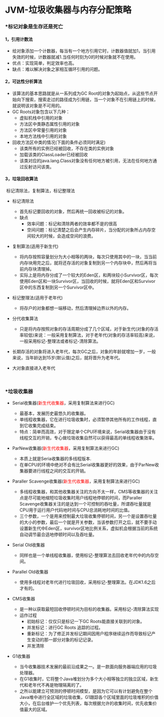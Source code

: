 # JVM-垃圾收集器与内存分配策略

### *标记对象是生存还是死亡

#### 1，引用计数法

+ 给对象添加一个计数器，每当有一个地方引用它时，计数器值就加1，当引用失效的时候，计数器就减1.当任何时刻为0的时候对象就不在使用。
+ 优点：实现简单，判定效率也高。
+ 缺点：难以解决对象之家相互循环引用的问题。

#### 2，可达性分析算法

+ 该算法的基本思路就是从一系列成为GC Root的对象为起始点，从这些节点开始向下搜索，搜索走过的路径成为引用链，当一个对象不在引用链上的时候，就说明该对象是不可用的。
+ GC Roots对象包含以下几种：
  + 虚拟机栈中引用的对象
  + 方法区中类静态属性引用的对象
  + 方法区中常量引用的对象
  + 本地方法栈中引用的对象
+ 回收方法区中类的情况(下面的条件必须同时满足)
  + 该类所有的实例已经被回收，不存在类的实例对象
  + 加载该类的ClassLoader已经被回收
  + 该类对应的java.lang.Class对象没有任何地方被引用，无法在任何地方通过反射访问该类。

#### 3，垃圾回收算法

​	标记清除法，复制算法，标记整理法

+ 标记清除法
  + 首先标记要回收的对象，然后再统一回收被标记的对象。
  + 缺点
    + 效率问题：标记和清除两者的效率都不是的很高
    + 空间问题：标记清楚之后会产生内存碎片，当分配的对象所占内存空间较大的时候，会造成空间的浪费。
+ 复制算法(适用于新生代)
  + 将内存按照容量划分为大小相等的两块，每次只使用其中的一块，当当前内存块用完之后，就将还存活的对象复制到另一个内存块中，然后再将当前内存块清理掉。
  + 实际上是将内存分成了一个较大的Eden区，和两块较小Survivor区，每次使用Eden区和一块Survivor区，当回收的时候，就将Eden区和Survivor区中的东西复制到另一个Survivor区中。
+ 标记整理法(适用于老年代)
  + 将存户的对象都想一端移动，然后清理掉边界以外的内存。
+ 分代收集算法
  + 只是将内存按照对象的存活周期分成了几个区域，对于新生代(对象的存活率较低)来说：一般采用复制算法，对于老年代(对象的存活率较高)来说，一般采用标记-整理法或者标记-清除算法。

+ 长期存活的对象将进入老年代，每次GC之后，对象的年龄就增加一岁，一般来说，当年龄达到15岁(默认值)之后，就将晋升为老年代。
+ 大对象直接进入老年代

​	

### *垃圾收集器

+ Serial收集器(<font color="red">新生代收集器</font>，采用复制算法来进行GC)

  + 最基本，发展历史最悠久的收集器。
  + 单线程收集器，它在进行垃圾收集时，必须暂停其他所有的工作线程，直到它收集完成结束。
  + 特点：简单而高效，对于限定单个CPU环境来说，Serial收集器由于没有线程交互的开销，专心做垃圾收集自然可以获得最高的单线程收集效率。

+ ParNew收集器(<font color="red">新生代收集器</font>，采用复制算法来进行GC)

  + 本质上就是Seria收集器的多线程版本.
  + 在单CPU的环境中绝对不会有比Serial收集器更好的效果，由于ParNew收集器要进行线程之间的交互的开销。

+ Paraller Scavenge收集器(<font color="red">新生代收集器</font>，采用复制算法来进行GC)

  - 多线程收集器，和其他收集器关注的方向不太一样，CMS等收集器的关注点是尽可能地缩短垃圾收集时用户线程地停顿的时间，而Paraller Scavenge收集器关注的是达到一个可控制的吞吐量，所谓吞吐量就是CPU用于运行用户代码地时间与CPU总消耗地时间的比值。
  - 三个参数，一个是用来控制最大垃圾收集停顿时间，另一个是设置吞吐量的大小的参数，最后一个就是开关参数，当该参数打开之后，就不要手动设置新生代中Eden区，survivor区地比例关系，虚拟机会根据当前的系统自动调节最合适地停顿时间以及吞吐量。

+ Serial Old收集器

  + 同样也是一个单线程收集器，使用标记-整理算法去回收老年代中的内存空间。

+ Parallel Old收集器

  + 使用多线程对老年代进行垃圾回收，采用标记-整理算法。在JDK1.6之后才有的。

+ CMS收集器

  + 是一种以获取最短回收停顿时间为目标的收集器。采用标记-清除算法实现
  + 运作过程
    + 初始标记：仅仅只是标记一下GC Roots能直接关联到的对象。
    + 并发标记：进行GC Roots 追踪的过程。
    + 重新标记：为了修正并发标记期间因用户程序继续运作而导致标记产生变动的那一部分对象的标记记录。
    + 并发清除

+ G1收集器

  + 当今收集器技术发展的最前沿成果之一。是一款面向服务器端应用的垃圾处理器。
  + 在G1收集时，它将整个Java堆划分为多个大小相等独立的独立区域，新生代和老年代不再是物理隔离的了。
  + 之所以能建立可预测的停顿时间模型，是因为它可以有计划避免在整个Java堆中进行全区域的垃圾收集，G1跟踪各个区域里面的垃圾堆积的价值大小，在后台维护一个优先列表，每次根据允许的收集时间，优先收集价值最大的区域。
